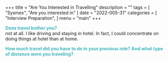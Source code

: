 +++
title = "Are You Interested in Travelling"
description = ""
tags = [
    "Sysmex",
    "Are you interested in"
]
date = "2022-005-31"
categories = [
    "Interview Preparation",
]
menu = "main"
+++

**<font color =#3fb5bd>Does travel bother you?</font>**   
not at all.  I like driving and staying in hotel.  In fact, I could concentrate on doing things at hotel than at home.  

**<font color =#3fb5bd>How much travel did you have to do in your previous role? And what type of distance were you traveling?</font>**  